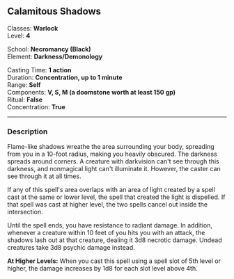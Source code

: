 ## Calamitous Shadows

Classes: **Warlock**  
Level: **4**  

School: **Necromancy (Black)**  
Element: **Darkness/Demonology**  

Casting Time: **1 action**  
Duration: **Concentration, up to 1 minute**  
Range: **Self**  
Components: **V, S, M (a doomstone worth at least 150 gp)**  
Ritual: **False**  
Concentration: **True**  

------

### Description

Flame-like shadows wreathe the area surrounding your body, spreading from you in a 10-foot radius, making you heavily obscured. The darkness spreads around corners. A creature with darkvision can't see through this darkness, and nonmagical light can't illuminate it. However, the caster can see through it at all times.

If any of this spell's area overlaps with an area of light created by a spell cast at the same or lower level, the spell that created the light is dispelled. If that spell was cast at higher level, the two spells cancel out inside the intersection.

Until the spell ends, you have resistance to radiant damage. In addition, whenever a creature within 10 feet of you hits you with an attack, the shadows lash out at that creature, dealing it 3d8 necrotic damage. Undead creatures take 3d8 psychic damage instead.

**At Higher Levels:** When you cast this spell using a spell slot of 5th level or higher, the damage increases by 1d8 for each slot level above 4th.
